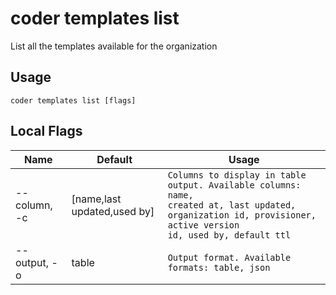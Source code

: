 # coder templates list

List all the templates available for the organization
## Usage
```console
coder templates list [flags]
```

## Local Flags
| Name |  Default | Usage |
| ---- |  ------- | ----- |
| --column, -c | [name,last updated,used by] | <code>Columns to display in table output. Available columns: name, created at, last updated, organization id, provisioner, active version id, used by, default ttl</code>|
| --output, -o | table | <code>Output format. Available formats: table, json</code>|